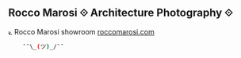 ## Rocco Marosi ⟐ Architecture Photography ⟐ 

⟀ Rocco Marosi showroom [roccomarosi.com](http://roccomarosi.com)

```sh
	¯¯\_(ツ)_/¯¯ 
```
